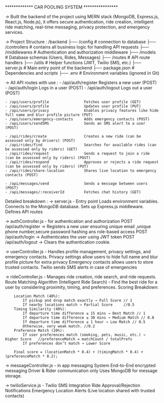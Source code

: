 ************* CAR POOLING SYSTEM ****************

-> Built the backend of the project using MERN stack (MongoDB, Express.js, React.js, Node.js), it offers secure authentication, ride creation,     intelligent ride matching, real-time messaging, privacy protection, and emergency services.


-> Project Structure :
/backend
  ├── /config          # connection to database
  ├── /controllers     # contains all business logic for handling API requests
  ├── /middlewares     # Authentication and authorization middleware
  ├── /models          # Database schemas (Users, Rides, Messages)
  ├── /routes          # API route handlers
  ├── /utils           # Helper functions (JWT, Twilio SMS, etc.)
  ├── server.js        # Main entry point of the backend
  ├── package.json     # Dependencies and scripts
  ├── .env             # Environment variables (ignored in Git)


  -> All API routes with use :
    - /api/auth/register    	        Registers a new user (POST)
    - /api/auth/login	    	        Logs in a user (POST)
    - /api/auth/logout	    	        Logs out a user (POST)

    - /api/users/profile		        Fetches user profile (GET)
    - /api/users/profile		        Updates user profile (PUT)
    - /api/users/privacy                Enables privacy features like hide full name and blur profile picture (PUT)
    - /api/users/emergency-contacts		Adds emergency contacts (POST)
    - /api/users/sendSMS		        Sends an SMS alert to a user (POST)

    - /api/rides/create		            Creates a new ride (can be assessed only by drivers) (POST)
    - /api/rides/find		            Searches for available rides (can be assessed only by riders) (GET)
    - /api/rides/request		        Sends a request to join a ride (can be assessed only by riders) (POST)
    - /api/rides/respond		        Approves or rejects a ride request (can be assessed only by riders) (PUT)
    - /api/rides/share-location         Shares live location to emergency contacts (POST)
    
    - /api/messages/send		        Sends a message between users (POST)
    - /api/messages/:receiverId	 	    Fetches chat history (GET)
    
    
Detailed breakdown :
-> server.js - Entry point
        Loads environment variables.
        Connects to the MongoDB database.
        Sets up Express.js middleware.
        Defines API routes

-> authController.js - for authentication and authorization
        POST /api/auth/register  →  Registers a new user ensuring unique email ,unique phone number,secure password hashing ans role-based access 
        POST /api/auth/login     →  Authenticates the user using JWT token
        POST /api/auth/logout    →  Clears the authentication cookie.

-> userController.js - Handles profile management, privacy settings, and emergency contacts.
        Privacy settings allow users to hide full name and blur profile picture for extra privacy
        Emergency contacts allows users to store trusted contacts. Twilio sends SMS alerts in case of emergencies

-> rideController.js - Manages ride creation, ride search, and ride requests.
        Route Matching Algorithm (Intelligent Ride Search) - Find the best ride for a user by considering proximity, timing, and preferences.
        Scoring Breakdown:

        Location Match (40%):
            If pickup and drop match exactly → Full Score // 1
            If nearby locations match → Partial Score     //0.5
        Timing Similarity (40%):
            If departure time difference ≤ 15 mins → Best Match // 1
            If departure time difference ≤ 30 mins → Medium Match // 0.8
            If departure time difference ≤ 1 hour → Low Match // 0.5
            Otherwise, very weak match. //0.2
        Preference Match (20%):
            If user preferences match (smoking, pets, music, etc.) → Higher Score   //preferenceMatch = matchCount / totalPrefs
            If preferences don’t match → Lower Score

        Final score = (locationMatch * 0.4) + (timingMatch * 0.4) + (preferenceMatch * 0.2);

-> messageController.js - in app messaging System
        End-to-End encrypted messaging
        Driver & Rider communication only
        Uses MongoDB for message storage.

-> twilioService.js - Twilio SMS Integration
        Ride Approval/Rejection Notifications
        Emergency Location Alerts (Live location shared with trusted contacts)